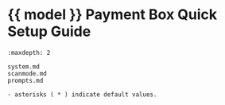 # {{ model }} Payment Box Quick Setup Guide
```{toctree}
:maxdepth: 2

system.md
scanmode.md
prompts.md

```

```{note}
- asterisks ( * ) indicate default values.
```